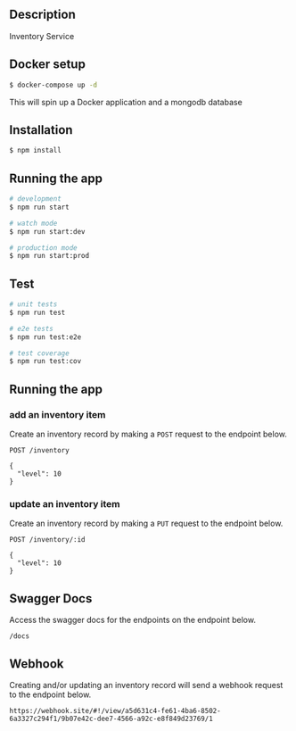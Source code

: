

## Description

Inventory Service

## Docker setup

```bash
$ docker-compose up -d
```

This will spin up a Docker application and a mongodb database
## Installation

```bash
$ npm install
```

## Running the app

```bash
# development
$ npm run start

# watch mode
$ npm run start:dev

# production mode
$ npm run start:prod
```

## Test

```bash
# unit tests
$ npm run test

# e2e tests
$ npm run test:e2e

# test coverage
$ npm run test:cov
```

## Running the app

### add an inventory item

Create an inventory record by making a `POST` request to the endpoint below.

```
POST /inventory

{
  "level": 10
}
```

### update an inventory item

Create an inventory record by making a `PUT` request to the endpoint below.


```
POST /inventory/:id

{
  "level": 10
}
```
## Swagger Docs

Access the swagger docs for the endpoints on the endpoint below.

```
/docs
```

## Webhook

Creating and/or updating an inventory record will send a webhook request to the endpoint below.

```
https://webhook.site/#!/view/a5d631c4-fe61-4ba6-8502-6a3327c294f1/9b07e42c-dee7-4566-a92c-e8f849d23769/1
```

